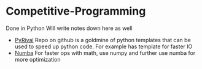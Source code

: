 # Competitive-Programming
Done in Python
Will write notes down here as well


- [PyRival](https://github.com/cheran-senthil/PyRival) Repo on github is a goldmine of python templates that can be used to speed up python code. For example has template for faster IO
- [Numba](https://numba.pydata.org) For faster ops with math, use numpy and further use numba for more optimization 
